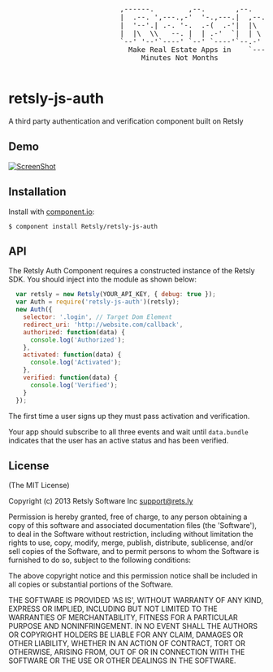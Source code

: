 <pre>
                          ,------.        ,--.       ,--.
                          |  .--. ',---.,-'  '-.,---.|  ,--. ,--.
                          |  '--'.| .-. '-.  .-(  .-'|  |\  '  /
                          |  |\  \\   --. |  | .-'  `|  | \   '
                          `--' '--'`----' `--' `----'`--.-'  /
                            Make Real Estate Apps in    `---'
                               Minutes Not Months

</pre>

# retsly-js-auth

  A third party authentication and verification component built on Retsly

## Demo
  
  [![ScreenShot](http://content.screencast.com/users/slajax/folders/Jing/media/5ed0bf99-d34b-4728-bfd1-cc578ccee711/00000080.png)](http://screencast.com/t/DUy1Se84qdI)

## Installation

  Install with [component.io](http://github.com/component/component):

    $ component install Retsly/retsly-js-auth

## API

The Retsly Auth Component requires a constructed instance of the Retsly
SDK. You should inject into the module as shown below:

```javascript
  var retsly = new Retsly(YOUR_API_KEY, { debug: true });
  var Auth = require('retsly-js-auth')(retsly);
  new Auth({
    selector: '.login', // Target Dom Element
    redirect_uri: 'http://website.com/callback',
    authorized: function(data) {
      console.log('Authorized');
    },
    activated: function(data) {
      console.log('Activated');
    },
    verified: function(data) {
      console.log('Verified');
    }
  });

```

The first time a user signs up they must pass activation and verification.

Your app should subscribe to all three events and wait until `data.bundle` indicates
that the user has an active status and has been verified.

## License

(The MIT License)

Copyright (c) 2013 Retsly Software Inc <support@rets.ly>

Permission is hereby granted, free of charge, to any person obtaining a copy of this software and associated documentation files (the 'Software'), to deal in the Software without restriction, including without limitation the rights to use, copy, modify, merge, publish, distribute, sublicense, and/or sell copies of the Software, and to permit persons to whom the Software is furnished to do so, subject to the following conditions:

The above copyright notice and this permission notice shall be included in all copies or substantial portions of the Software.

THE SOFTWARE IS PROVIDED 'AS IS', WITHOUT WARRANTY OF ANY KIND, EXPRESS OR IMPLIED, INCLUDING BUT NOT LIMITED TO THE WARRANTIES OF MERCHANTABILITY, FITNESS FOR A PARTICULAR PURPOSE AND NONINFRINGEMENT. IN NO EVENT SHALL THE AUTHORS OR COPYRIGHT HOLDERS BE LIABLE FOR ANY CLAIM, DAMAGES OR OTHER LIABILITY, WHETHER IN AN ACTION OF CONTRACT, TORT OR OTHERWISE, ARISING FROM, OUT OF OR IN CONNECTION WITH THE SOFTWARE OR THE USE OR OTHER DEALINGS IN THE SOFTWARE.
